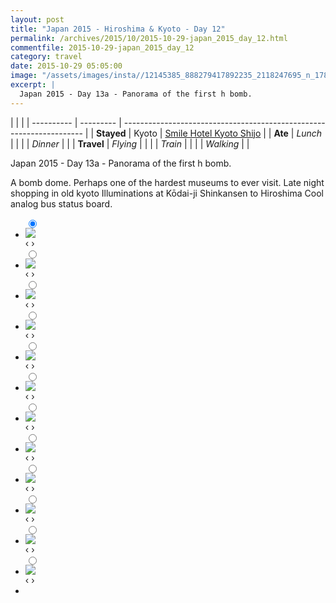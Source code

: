 ```yaml
---
layout: post
title: "Japan 2015 - Hiroshima & Kyoto - Day 12"
permalink: /archives/2015/10/2015-10-29-japan_2015_day_12.html
commentfile: 2015-10-29-japan_2015_day_12
category: travel
date: 2015-10-29 05:05:00
image: "/assets/images/insta//12145385_888279417892235_2118247695_n_17845058029047535.jpg"
excerpt: |
  Japan 2015 - Day 13a - Panorama of the first h bomb.
---
```


|            |           |
| ---------- | --------- | -------------------------------------------------------------------- |
| **Stayed** | Kyoto     | [Smile Hotel Kyoto Shijo](https://maps.app.goo.gl/pjVHpfHsrZjjza9B9) |
| **Ate**    | _Lunch_   |                                                                      |
|            | _Dinner_  |                                                                      |
| **Travel** | _Flying_  |                                                                      |
|            | _Train_   |                                                                      |
|            | _Walking_ |                                                                      |

Japan 2015 - Day 13a - Panorama of the first h bomb.

A bomb dome. Perhaps one of the hardest museums to ever visit.
Late night shopping in old kyoto
Illuminations at Kōdai-ji
Shinkansen to Hiroshima
Cool analog bus status board.

<ul class="slides">
    <input type="radio" name="radio-btn" id="img-1" checked="checked" />
    <li class="slide-container">
        <div class="slide">
          <a href="/assets/images/insta//12135234_1652074305067537_1996060565_n_17845058077047535.jpg"><img src="/assets/images/insta//12135234_1652074305067537_1996060565_n_17845058077047535.jpg" /></a>
        </div>			
    	<div class="nav">
      	     <label for="img-12" class="prev">&#x2039;</label>
      	     <label for="img-2" class="next">&#x203a;</label>
    	 </div>
    </li>    <input type="radio" name="radio-btn" id="img-2"  />
    <li class="slide-container">
        <div class="slide">
          <a href="/assets/images/insta//10731606_1032300863481411_377690562_n_17845058137047535.jpg"><img src="/assets/images/insta//10731606_1032300863481411_377690562_n_17845058137047535.jpg" /></a>
        </div>			
    	<div class="nav">
      	     <label for="img-1" class="prev">&#x2039;</label>
      	     <label for="img-3" class="next">&#x203a;</label>
    	 </div>
    </li>    <input type="radio" name="radio-btn" id="img-3"  />
    <li class="slide-container">
        <div class="slide">
          <a href="/assets/images/insta//12120264_190400547963813_1899491415_n_17845058161047535.jpg"><img src="/assets/images/insta//12120264_190400547963813_1899491415_n_17845058161047535.jpg" /></a>
        </div>			
    	<div class="nav">
      	     <label for="img-2" class="prev">&#x2039;</label>
      	     <label for="img-4" class="next">&#x203a;</label>
    	 </div>
    </li>    <input type="radio" name="radio-btn" id="img-4"  />
    <li class="slide-container">
        <div class="slide">
          <a href="/assets/images/insta//12145096_165134237167439_2021368386_n_17845058185047535.jpg"><img src="/assets/images/insta//12145096_165134237167439_2021368386_n_17845058185047535.jpg" /></a>
        </div>			
    	<div class="nav">
      	     <label for="img-3" class="prev">&#x2039;</label>
      	     <label for="img-5" class="next">&#x203a;</label>
    	 </div>
    </li>    <input type="radio" name="radio-btn" id="img-5"  />
    <li class="slide-container">
        <div class="slide">
          <a href="/assets/images/insta//12132935_1633484196923394_373097917_n_17845058203047535.jpg"><img src="/assets/images/insta//12132935_1633484196923394_373097917_n_17845058203047535.jpg" /></a>
        </div>			
    	<div class="nav">
      	     <label for="img-4" class="prev">&#x2039;</label>
      	     <label for="img-6" class="next">&#x203a;</label>
    	 </div>
    </li>    <input type="radio" name="radio-btn" id="img-6"  />
    <li class="slide-container">
        <div class="slide">
          <a href="/assets/images/insta//12142038_952658891473099_559721094_n_17845058221047535.jpg"><img src="/assets/images/insta//12142038_952658891473099_559721094_n_17845058221047535.jpg" /></a>
        </div>			
    	<div class="nav">
      	     <label for="img-5" class="prev">&#x2039;</label>
      	     <label for="img-7" class="next">&#x203a;</label>
    	 </div>
    </li>    <input type="radio" name="radio-btn" id="img-7"  />
    <li class="slide-container">
        <div class="slide">
          <a href="/assets/images/insta//12080607_178610939145593_1766823_n_17845073311047535.jpg"><img src="/assets/images/insta//12080607_178610939145593_1766823_n_17845073311047535.jpg" /></a>
        </div>			
    	<div class="nav">
      	     <label for="img-6" class="prev">&#x2039;</label>
      	     <label for="img-8" class="next">&#x203a;</label>
    	 </div>
    </li>    <input type="radio" name="radio-btn" id="img-8"  />
    <li class="slide-container">
        <div class="slide">
          <a href="/assets/images/insta//12120316_421988264673758_1538764309_n_17845074727047535.jpg"><img src="/assets/images/insta//12120316_421988264673758_1538764309_n_17845074727047535.jpg" /></a>
        </div>			
    	<div class="nav">
      	     <label for="img-7" class="prev">&#x2039;</label>
      	     <label for="img-9" class="next">&#x203a;</label>
    	 </div>
    </li>    <input type="radio" name="radio-btn" id="img-9"  />
    <li class="slide-container">
        <div class="slide">
          <a href="/assets/images/insta//12107403_1669578006622516_801105673_n_17845074742047535.jpg"><img src="/assets/images/insta//12107403_1669578006622516_801105673_n_17845074742047535.jpg" /></a>
        </div>			
    	<div class="nav">
      	     <label for="img-8" class="prev">&#x2039;</label>
      	     <label for="img-10" class="next">&#x203a;</label>
    	 </div>
    </li>    <input type="radio" name="radio-btn" id="img-10"  />
    <li class="slide-container">
        <div class="slide">
          <a href="/assets/images/insta//12070838_768297096609474_930372144_n_17845074760047535.jpg"><img src="/assets/images/insta//12070838_768297096609474_930372144_n_17845074760047535.jpg" /></a>
        </div>			
    	<div class="nav">
      	     <label for="img-9" class="prev">&#x2039;</label>
      	     <label for="img-11" class="next">&#x203a;</label>
    	 </div>
    </li>    <input type="radio" name="radio-btn" id="img-11"  />
    <li class="slide-container">
        <div class="slide">
          <a href="/assets/images/insta//12135274_1039307132766770_1668677997_n_17845057939047535.jpg"><img src="/assets/images/insta//12135274_1039307132766770_1668677997_n_17845057939047535.jpg" /></a>
        </div>			
    	<div class="nav">
      	     <label for="img-10" class="prev">&#x2039;</label>
      	     <label for="img-12" class="next">&#x203a;</label>
    	 </div>
    </li>
    <input type="radio" name="radio-btn" id="img-12" />
    <li class="slide-container">
        <div class="slide">
          <a href="/assets/images/insta//12145385_888279417892235_2118247695_n_17845058029047535.jpg"><img src="/assets/images/insta//12145385_888279417892235_2118247695_n_17845058029047535.jpg" /></a>
        </div>
    	<div class="nav">
      	     <label for="img-11" class="prev">&#x2039;</label>
      	     <label for="img-1" class="next">&#x203a;</label>
    	 </div>
    </li>
  <li class="nav-dots">
      <label for="img-1" class="nav-dot" id="img-dot-1"></label>
      <label for="img-2" class="nav-dot" id="img-dot-2"></label>
      <label for="img-3" class="nav-dot" id="img-dot-3"></label>
      <label for="img-4" class="nav-dot" id="img-dot-4"></label>
      <label for="img-5" class="nav-dot" id="img-dot-5"></label>
      <label for="img-6" class="nav-dot" id="img-dot-6"></label>
      <label for="img-7" class="nav-dot" id="img-dot-7"></label>
      <label for="img-8" class="nav-dot" id="img-dot-8"></label>
      <label for="img-9" class="nav-dot" id="img-dot-9"></label>
      <label for="img-10" class="nav-dot" id="img-dot-10"></label>
      <label for="img-11" class="nav-dot" id="img-dot-11"></label>
      <label for="img-12" class="nav-dot" id="img-dot-12"></label>
  </li>
</ul>
